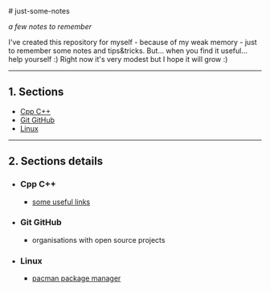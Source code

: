 <html>
<head>
<style>
ul ul {
list-style-type: square;
}
</style>
</head>
<body>
# just-some-notes

_a few notes to remember_

I've created this repository for myself - because of my weak memory - just to remember some notes and tips&tricks.
But... when you find it useful... help yourself :)
Right now it's very modest but I hope it will grow :)

---

## 1. Sections

- [Cpp C++](#cpp)
- [Git GitHub](#git-github)
- [Linux](#linux)

---

## 2. Sections details

- ### <a name="cpp">Cpp C++</a>

  - [some useful links](./Cpp%20C%2B%2B/useful-links.md)

- ### <a name="git-github">Git GitHub</a>

  - organisations with open source projects

- ### <a name="linux">Linux</a>

  - [pacman package manager](./linux/pacman.md)
    </body>
    </html>
